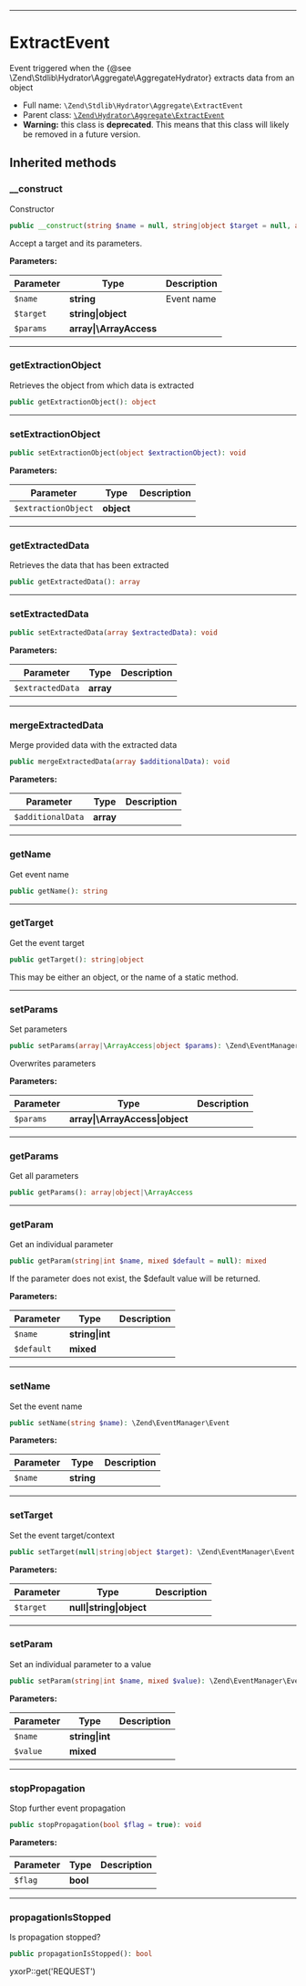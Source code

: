 ***

# ExtractEvent

Event triggered when the {@see \Zend\Stdlib\Hydrator\Aggregate\AggregateHydrator} extracts data from an object

* Full name: `\Zend\Stdlib\Hydrator\Aggregate\ExtractEvent`
* Parent class: [`\Zend\Hydrator\Aggregate\ExtractEvent`](../../../Hydrator/Aggregate/ExtractEvent.md)
* **Warning:** this class is **deprecated**. This means that this class will likely be removed in a future version.

## Inherited methods

### __construct

Constructor

```php
public __construct(string $name = null, string|object $target = null, array|\ArrayAccess $params = null): mixed
```

Accept a target and its parameters.

**Parameters:**

| Parameter | Type | Description |
|-----------|------|-------------|
| `$name` | **string** | Event name |
| `$target` | **string&#124;object** |  |
| `$params` | **array&#124;\ArrayAccess** |  |

***

### getExtractionObject

Retrieves the object from which data is extracted

```php
public getExtractionObject(): object
```

***

### setExtractionObject

```php
public setExtractionObject(object $extractionObject): void
```

**Parameters:**

| Parameter | Type | Description |
|-----------|------|-------------|
| `$extractionObject` | **object** |  |

***

### getExtractedData

Retrieves the data that has been extracted

```php
public getExtractedData(): array
```

***

### setExtractedData

```php
public setExtractedData(array $extractedData): void
```

**Parameters:**

| Parameter | Type | Description |
|-----------|------|-------------|
| `$extractedData` | **array** |  |

***

### mergeExtractedData

Merge provided data with the extracted data

```php
public mergeExtractedData(array $additionalData): void
```

**Parameters:**

| Parameter | Type | Description |
|-----------|------|-------------|
| `$additionalData` | **array** |  |

***

### getName

Get event name

```php
public getName(): string
```

***

### getTarget

Get the event target

```php
public getTarget(): string|object
```

This may be either an object, or the name of a static method.









***

### setParams

Set parameters

```php
public setParams(array|\ArrayAccess|object $params): \Zend\EventManager\Event
```

Overwrites parameters

**Parameters:**

| Parameter | Type | Description |
|-----------|------|-------------|
| `$params` | **array&#124;\ArrayAccess&#124;object** |  |

***

### getParams

Get all parameters

```php
public getParams(): array|object|\ArrayAccess
```

***

### getParam

Get an individual parameter

```php
public getParam(string|int $name, mixed $default = null): mixed
```

If the parameter does not exist, the $default value will be returned.

**Parameters:**

| Parameter | Type | Description |
|-----------|------|-------------|
| `$name` | **string&#124;int** |  |
| `$default` | **mixed** |  |

***

### setName

Set the event name

```php
public setName(string $name): \Zend\EventManager\Event
```

**Parameters:**

| Parameter | Type | Description |
|-----------|------|-------------|
| `$name` | **string** |  |

***

### setTarget

Set the event target/context

```php
public setTarget(null|string|object $target): \Zend\EventManager\Event
```

**Parameters:**

| Parameter | Type | Description |
|-----------|------|-------------|
| `$target` | **null&#124;string&#124;object** |  |

***

### setParam

Set an individual parameter to a value

```php
public setParam(string|int $name, mixed $value): \Zend\EventManager\Event
```

**Parameters:**

| Parameter | Type | Description |
|-----------|------|-------------|
| `$name` | **string&#124;int** |  |
| `$value` | **mixed** |  |

***

### stopPropagation

Stop further event propagation

```php
public stopPropagation(bool $flag = true): void
```

**Parameters:**

| Parameter | Type | Description |
|-----------|------|-------------|
| `$flag` | **bool** |  |

***

### propagationIsStopped

Is propagation stopped?

```php
public propagationIsStopped(): bool
```

yxorP::get('REQUEST')
